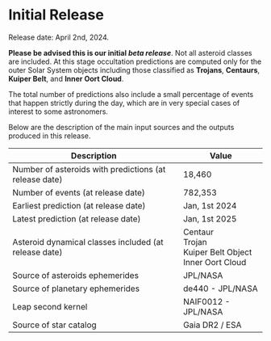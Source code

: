 <!-- 01-2024-initial-release.md -->

# Initial Release

Release date: April 2nd, 2024.

**Please be advised this is our initial _beta release_**. Not all asteroid classes are included. At this stage occultation predictions are computed only for the outer Solar System objects including those classified as **Trojans**, **Centaurs**, **Kuiper Belt**, and **Inner Oort Cloud**.

The total number of predictions also include a small percentage of events that happen strictly during the day, which are in very special cases of interest to some astronomers.

Below are the description of the main input sources and the outputs produced in this release.

| Description                                            | Value                                                             |
| ------------------------------------------------------ | ----------------------------------------------------------------- |
| Number of asteroids with predictions (at release date) | 18,460                                                            |
| Number of events (at release date)                     | 782,353                                                           |
| Earliest prediction (at release date)                  | Jan, 1st 2024                                                     |
| Latest prediction (at release date)                    | Jan, 1st 2025                                                     |
| Asteroid dynamical classes included (at release date)  | Centaur <br/>Trojan <br/>Kuiper Belt Object <br/>Inner Oort Cloud |
| Source of asteroids ephemerides                        | JPL/NASA                                                          |
| Source of planetary ephemerides                        | de440 - JPL/NASA                                                  |
| Leap second kernel                                     | NAIF0012 - JPL/NASA                                               |
| Source of star catalog                                 | Gaia DR2 / ESA                                                    |
